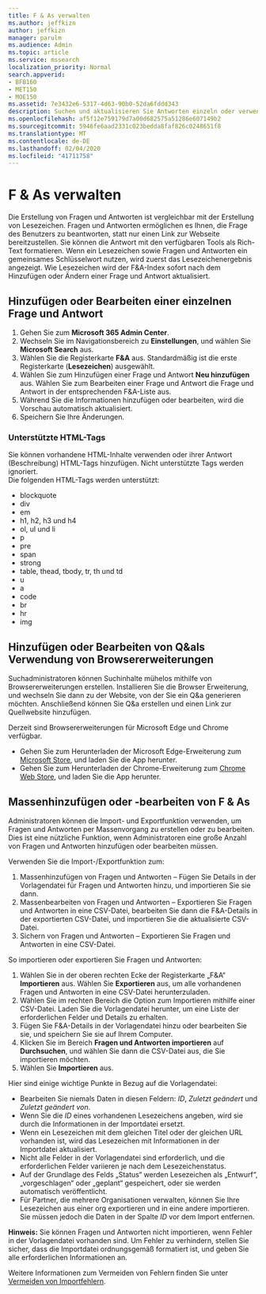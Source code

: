 ```yaml
---
title: F & As verwalten
ms.author: jeffkizn
author: jeffkizn
manager: parulm
ms.audience: Admin
ms.topic: article
ms.service: mssearch
localization_priority: Normal
search.appverid:
- BFB160
- MET150
- MOE150
ms.assetid: 7e3432e6-5317-4d63-90b0-52da6fddd343
description: Suchen und aktualisieren Sie Antworten einzeln oder verwenden Sie die verfügbaren Microsoft Search-Tools, um alle gleichzeitig zu bearbeiten
ms.openlocfilehash: af5f12e759179d7a00d682575a51286e607149b2
ms.sourcegitcommit: 5946fe6aad2331c023bedda8faf826c0248651f8
ms.translationtype: MT
ms.contentlocale: de-DE
ms.lasthandoff: 02/04/2020
ms.locfileid: "41711758"
---
```

# <a name="manage-qas"></a>F & As verwalten

Die Erstellung von Fragen und Antworten ist vergleichbar mit der Erstellung von Lesezeichen. Fragen und Antworten ermöglichen es Ihnen, die Frage des Benutzers zu beantworten, statt nur einen Link zur Webseite bereitzustellen. Sie können die Antwort mit den verfügbaren Tools als Rich-Text formatieren. Wenn ein Lesezeichen sowie Fragen und Antworten ein gemeinsames Schlüsselwort nutzen, wird zuerst das Lesezeichenergebnis angezeigt. Wie Lesezeichen wird der F&A-Index sofort nach dem Hinzufügen oder Ändern einer Frage und Antwort aktualisiert.

## <a name="add-or-edit-a-single-qa"></a>Hinzufügen oder Bearbeiten einer einzelnen Frage und Antwort

1. Gehen Sie zum **Microsoft 365 Admin Center**.
1. Wechseln Sie im Navigationsbereich zu **Einstellungen**, und wählen Sie **Microsoft Search** aus.
1. Wählen Sie die Registerkarte **F&A** aus. Standardmäßig ist die erste Registerkarte (**Lesezeichen**) ausgewählt.
1. Wählen Sie zum Hinzufügen einer Frage und Antwort **Neu hinzufügen** aus.
Wählen Sie zum Bearbeiten einer Frage und Antwort die Frage und Antwort in der entsprechenden F&A-Liste aus.
1. Während Sie die Informationen hinzufügen oder bearbeiten, wird die Vorschau automatisch aktualisiert.
1. Speichern Sie Ihre Änderungen.

### <a name="supported-html-tags"></a>Unterstützte HTML-Tags

Sie können vorhandene HTML-Inhalte verwenden oder ihrer Antwort (Beschreibung) HTML-Tags hinzufügen. Nicht unterstützte Tags werden ignoriert.  
Die folgenden HTML-Tags werden unterstützt:

- blockquote
- div
- em
- h1, h2, h3 und h4
- ol, ul und li
- p
- pre
- span
- strong
- table, thead, tbody, tr, th und td
- u
- a
- code
- br
- hr
- img

## <a name="add-or-edit-qas-using-browser-extensions"></a>Hinzufügen oder Bearbeiten von Q&als Verwendung von Browsererweiterungen

Suchadministratoren können Suchinhalte mühelos mithilfe von Browsererweiterungen erstellen. Installieren Sie die Browser Erweiterung, und wechseln Sie dann zu der Website, von der Sie ein Q&a generieren möchten. Anschließend können Sie Q&a erstellen und einen Link zur Quellwebsite hinzufügen.

Derzeit sind Browsererweiterungen für Microsoft Edge und Chrome verfügbar.

- Gehen Sie zum Herunterladen der Microsoft Edge-Erweiterung zum [Microsoft Store](https://www.microsoft.com/p/microsoft-search-content-creator/9nrqdbcbwq55?activetab=pivot:overviewtab), und laden Sie die App herunter.
- Gehen Sie zum Herunterladen der Chrome-Erweiterung zum [Chrome Web Store](https://chrome.google.com/webstore/detail/microsoft-search-content/nocnablpaoeecfmfnjoheefkogmleipm), und laden Sie die App herunter.

## <a name="bulk-add-or-edit-qas"></a>Massenhinzufügen oder -bearbeiten von F & As

Administratoren können die Import- und Exportfunktion verwenden, um Fragen und Antworten per Massenvorgang zu erstellen oder zu bearbeiten. Dies ist eine nützliche Funktion, wenn Administratoren eine große Anzahl von Fragen und Antworten hinzufügen oder bearbeiten müssen.

Verwenden Sie die Import-/Exportfunktion zum:

1. Massenhinzufügen von Fragen und Antworten – Fügen Sie Details in der Vorlagendatei für Fragen und Antworten hinzu, und importieren Sie sie dann.
1. Massenbearbeiten von Fragen und Antworten – Exportieren Sie Fragen und Antworten in eine CSV-Datei, bearbeiten Sie dann die F&A-Details in der exportierten CSV-Datei, und importieren Sie die aktualisierte CSV-Datei.
1. Sichern von Fragen und Antworten – Exportieren Sie Fragen und Antworten in eine CSV-Datei.

So importieren oder exportieren Sie Fragen und Antworten:

1. Wählen Sie in der oberen rechten Ecke der Registerkarte „F&A“ **Importieren** aus.
Wählen Sie **Exportieren** aus, um alle vorhandenen Fragen und Antworten in eine CSV-Datei herunterzuladen.
1. Wählen Sie im rechten Bereich die Option zum Importieren mithilfe einer CSV-Datei.
Laden Sie die Vorlagendatei herunter, um eine Liste der erforderlichen Felder und Details zu erhalten.
1. Fügen Sie F&A-Details in der Vorlagendatei hinzu oder bearbeiten Sie sie, und speichern Sie sie auf Ihrem Computer.
1. Klicken Sie im Bereich **Fragen und Antworten importieren** auf **Durchsuchen**, und wählen Sie dann die CSV-Datei aus, die Sie importieren möchten.
1. Wählen Sie **Importieren** aus.

Hier sind einige wichtige Punkte in Bezug auf die Vorlagendatei:

- Bearbeiten Sie niemals Daten in diesen Feldern: *ID*, *Zuletzt geändert* und *Zuletzt geändert von*.
- Wenn Sie die *ID* eines vorhandenen Lesezeichens angeben, wird sie durch die Informationen in der Importdatei ersetzt.
- Wenn ein Lesezeichen mit dem gleichen Titel oder der gleichen URL vorhanden ist, wird das Lesezeichen mit Informationen in der Importdatei aktualisiert.
- Nicht alle Felder in der Vorlagendatei sind erforderlich, und die erforderlichen Felder variieren je nach dem Lesezeichenstatus.
- Auf der Grundlage des Felds „Status“ werden Lesezeichen als „Entwurf“, „vorgeschlagen“ oder „geplant“ gespeichert, oder sie werden automatisch veröffentlicht.
- Für Partner, die mehrere Organisationen verwalten, können Sie Ihre Lesezeichen aus einer org exportieren und in eine andere importieren. Sie müssen jedoch die Daten in der Spalte *ID* vor dem Import entfernen.

**Hinweis:** Sie können Fragen und Antworten nicht importieren, wenn Fehler in der Vorlagendatei vorhanden sind. Um Fehler zu verhindern, stellen Sie sicher, dass die Importdatei ordnungsgemäß formatiert ist, und geben Sie alle erforderlichen Informationen an.

Weitere Informationen zum Vermeiden von Fehlern finden Sie unter [Vermeiden von Importfehlern](manage-bookmarks.md#prevent-import-errors).
